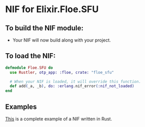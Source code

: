 # NIF for Elixir.Floe.SFU

## To build the NIF module:

- Your NIF will now build along with your project.

## To load the NIF:

```elixir
defmodule Floe.SFU do
  use Rustler, otp_app: :floe, crate: "floe_sfu"

  # When your NIF is loaded, it will override this function.
  def add(_a, _b), do: :erlang.nif_error(:nif_not_loaded)
end
```

## Examples

[This](https://github.com/rusterlium/NifIo) is a complete example of a NIF written in Rust.
